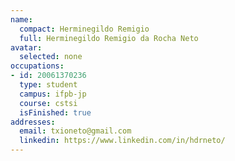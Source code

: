```yaml
---
name:
  compact: Herminegildo Remigio
  full: Herminegildo Remigio da Rocha Neto
avatar:
  selected: none
occupations:
- id: 20061370236
  type: student
  campus: ifpb-jp
  course: cstsi
  isFinished: true
addresses:
  email: txioneto@gmail.com
  linkedin: https://www.linkedin.com/in/hdrneto/
---
```

